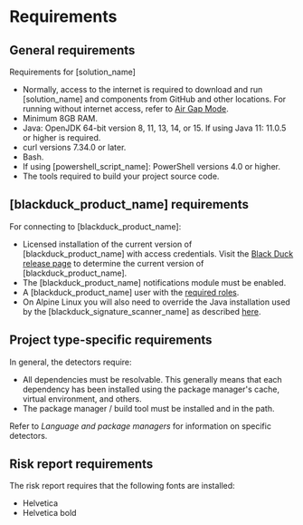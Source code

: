 # Requirements

## General requirements

Requirements for [solution_name]

* Normally, access to the internet is required to download and run [solution_name] and components from GitHub and other locations. For running without internet access,
refer to [Air Gap Mode](../downloadingandrunning/airgap.md).
* Minimum 8GB RAM.
* Java: OpenJDK 64-bit version 8, 11, 13, 14, or 15. If using Java 11: 11.0.5 or higher is required.
* curl versions 7.34.0 or later.
* Bash.
* If using [powershell_script_name]: PowerShell versions 4.0 or higher.
* The tools required to build your project source code.

## [blackduck_product_name] requirements

For connecting to [blackduck_product_name]:

* Licensed installation of the current version of [blackduck_product_name] with access credentials.
Visit the [Black Duck release page](https://github.com/blackducksoftware/hub/releases) to determine the current version of [blackduck_product_name].
* The [blackduck_product_name] notifications module must be enabled.
* A [blackduck_product_name] user with the [required roles](usersandroles.md).
* On Alpine Linux you will also need to override the Java installation used by the [blackduck_signature_scanner_name] as
described [here](../troubleshooting/solutions.md#black-duck-signature-scanner-fails-on-alpine-linux).

## Project type-specific requirements

In general, the detectors require:

* All dependencies must be resolvable. This generally means that each dependency has been installed using the package manager's cache, virtual environment, and others.
* The package manager / build tool must be installed and in the path.

Refer to *Language and package managers* for information on specific detectors.

## Risk report requirements

The risk report requires that the following fonts are installed:

* Helvetica
* Helvetica bold

